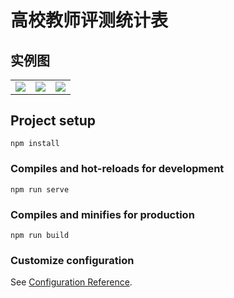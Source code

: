 # 高校教师评测统计表

## 实例图

<table>
<tr>
<td><img src="https://cdn.jsdelivr.net/gh/Rr210/image@master/hexo/api/20211026140534.png"/></td>
<td><img src="https://cdn.jsdelivr.net/gh/Rr210/image@master/hexo/api/20211026141016.png"/></td>
<td><img src="https://cdn.jsdelivr.net/gh/Rr210/image@master/hexo/api/20211026141136.png"/></td>
<tr>
</table>

## Project setup

```
npm install
```

### Compiles and hot-reloads for development

```
npm run serve
```

### Compiles and minifies for production

```
npm run build
```

### Customize configuration

See [Configuration Reference](https://cli.vuejs.org/config/).
